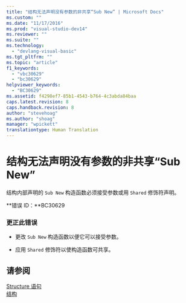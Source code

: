 ```yaml
---
title: "结构无法声明没有参数的非共享“Sub New” | Microsoft Docs"
ms.custom: ""
ms.date: "11/17/2016"
ms.prod: "visual-studio-dev14"
ms.reviewer: ""
ms.suite: ""
ms.technology: 
  - "devlang-visual-basic"
ms.tgt_pltfrm: ""
ms.topic: "article"
f1_keywords: 
  - "vbc30629"
  - "bc30629"
helpviewer_keywords: 
  - "BC30629"
ms.assetid: f4298ef7-85b1-4543-b764-4c3abda84baa
caps.latest.revision: 8
caps.handback.revision: 8
author: "stevehoag"
ms.author: "shoag"
manager: "wpickett"
translationtype: Human Translation
---
```

# 结构无法声明没有参数的非共享“Sub New”
结构内部声明的 `Sub New` 构造函数必须接受参数或用 `Shared` 修饰符声明。  
  
 **错误 ID：**BC30629  
  
### 更正此错误  
  
-   更改 `Sub New` 构造函数以便它可以接受参数。  
  
-   应用 `Shared` 修饰符以使构造函数可共享。  
  
## 请参阅  
 [Structure 语句](../../visual-basic/language-reference/statements/structure-statement.md)   
 [结构](../../visual-basic/programming-guide/language-features/data-types/structures.md)